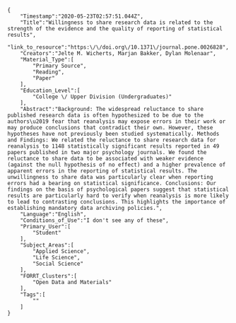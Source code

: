 
    {
        "Timestamp":"2020-05-23T02:57:51.044Z",
        "Title":"Willingness to share research data is related to the strength of the evidence and the quality of reporting of statistical results",
        "link_to_resource":"https:\/\/doi.org\/10.1371\/journal.pone.0026828",
        "Creators":"Jelte M. Wicherts, Marjan Bakker, Dylan Molenaar",
        "Material_Type":[
            "Primary Source",
            "Reading",
            "Paper"
        ],
        "Education_Level":[
            "College \/ Upper Division (Undergraduates)"
        ],
        "Abstract":"Background: The widespread reluctance to share published research data is often hypothesized to be due to the authors\u2019 fear that reanalysis may expose errors in their work or may produce conclusions that contradict their own. However, these hypotheses have not previously been studied systematically. Methods and Findings: We related the reluctance to share research data for reanalysis to 1148 statistically significant results reported in 49 papers published in two major psychology journals. We found the reluctance to share data to be associated with weaker evidence (against the null hypothesis of no effect) and a higher prevalence of apparent errors in the reporting of statistical results. The unwillingness to share data was particularly clear when reporting errors had a bearing on statistical significance. Conclusions: Our findings on the basis of psychological papers suggest that statistical results are particularly hard to verify when reanalysis is more likely to lead to contrasting conclusions. This highlights the importance of establishing mandatory data archiving policies.",
        "Language":"English",
        "Conditions_of_Use":"I don't see any of these",
        "Primary_User":[
            "Student"
        ],
        "Subject_Areas":[
            "Applied Science",
            "Life Science",
            "Social Science"
        ],
        "FORRT_Clusters":[
            "Open Data and Materials"
        ],
        "Tags":[
            ""
        ]
    }
